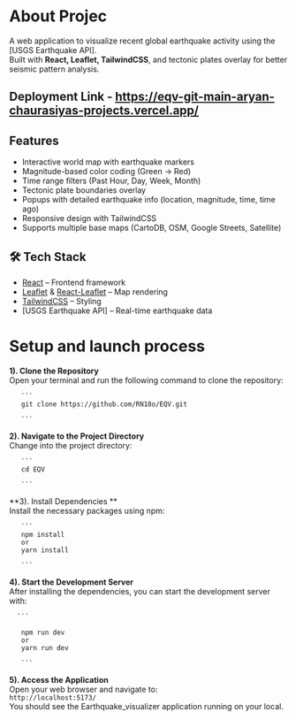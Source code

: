 # About Projec
A web application to visualize recent global earthquake activity using the [USGS Earthquake API].  
Built with **React, Leaflet, TailwindCSS**, and tectonic plates overlay for better seismic pattern analysis.

## Deployment Link - https://eqv-git-main-aryan-chaurasiyas-projects.vercel.app/


## Features
- Interactive world map with earthquake markers
- Magnitude-based color coding (Green → Red)
- Time range filters (Past Hour, Day, Week, Month)
- Tectonic plate boundaries overlay
- Popups with detailed earthquake info (location, magnitude, time, time ago)
- Responsive design with TailwindCSS
- Supports multiple base maps (CartoDB, OSM, Google Streets, Satellite)


## 🛠️ Tech Stack
- [React](https://reactjs.org/) – Frontend framework
- [Leaflet](https://leafletjs.com/) & [React-Leaflet](https://react-leaflet.js.org/) – Map rendering
- [TailwindCSS](https://tailwindcss.com/) – Styling
- [USGS Earthquake API] – Real-time earthquake data


# Setup and launch process
**1). Clone the Repository**<br/>
       Open your terminal and run the following command to clone the repository:<br/>
      
       ```
       git clone https://github.com/RN18o/EQV.git
       
       ``` 

       
**2). Navigate to the Project Directory**<br/>
       Change into the project directory:</br>
       
       ```
       cd EQV
       
       ```

       
**3). Install Dependencies **<br/>
       Install the necessary packages using npm:<br/>
       
       ```
       npm install
       or
       yarn install
       
       ```

       
**4). Start the Development Server**<br/>
       After installing the dependencies, you can start the development server with:<br/>
      
      ```
      
       npm run dev
       or 
       yarn run dev
      
       ```

       
**5). Access the Application**<br/>
      Open your web browser and navigate to:<br/> 
     ```
      http://localhost:5173/
      ``` <br/>
      You should see the Earthquake_visualizer application running on  your local. 

